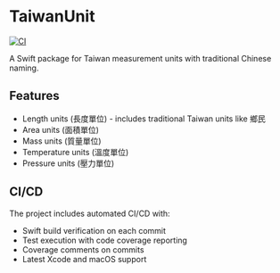 # TaiwanUnit

[![CI](https://github.com/zonble/TaiwanUnit/actions/workflows/ci.yml/badge.svg)](https://github.com/zonble/TaiwanUnit/actions/workflows/ci.yml)

A Swift package for Taiwan measurement units with traditional Chinese naming.

## Features

- Length units (長度單位) - includes traditional Taiwan units like 鄉民 
- Area units (面積單位) 
- Mass units (質量單位)
- Temperature units (溫度單位)
- Pressure units (壓力單位)

## CI/CD

The project includes automated CI/CD with:
- Swift build verification on each commit
- Test execution with code coverage reporting  
- Coverage comments on commits
- Latest Xcode and macOS support
